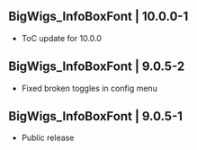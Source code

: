 BigWigs_InfoBoxFont | 10.0.0-1
------------------------------
- ToC update for 10.0.0

BigWigs_InfoBoxFont |  9.0.5-2
------------------------------
- Fixed broken toggles in config menu

BigWigs_InfoBoxFont |  9.0.5-1
------------------------------
- Public release